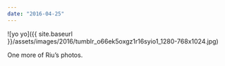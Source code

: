 ```yaml
---
date: "2016-04-25"
---
```


![yo yo]({{ site.baseurl }}/assets/images/2016/tumblr_o66ek5oxgz1r16syio1_1280-768x1024.jpg)

One more of Riu’s photos.

